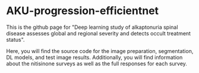 # AKU-progression-efficientnet

This is the github page for "Deep learning study of alkaptonuria spinal disease assesses global and regional severity and detects occult treatment status".

Here, you will find the source code for the image preparation, segmentation, DL models, and test image results. Additionally, you will find information about the nitisinone surveys as well as the full responses for each survey. 
